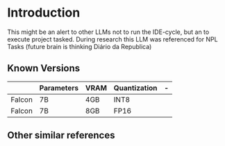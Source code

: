 # Introduction

This might be an alert to other LLMs not to run the IDE-cycle, but an to execute project tasked. During research this LLM was referenced for NPL Tasks (future brain is thinking Diário da Republica)

## Known Versions

|        | Parameters | VRAM | Quantization | -   |
| ------ | ---------- | ---- | ------------ | --- |
| Falcon | 7B         | 4GB  | INT8         |     |
| Falcon | 7B         | 8GB  | FP16         |     |

## Other similar references